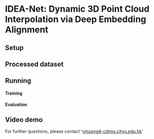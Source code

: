 # IDEA-Net: Dynamic 3D Point Cloud Interpolation via Deep Embedding Alignment

## Setup

## Processed dataset

## Running

#### Training

#### Evaluation

## Video demo

For further questions, please contact 'ymzeng4-c@my.cityu.edu.hk'
